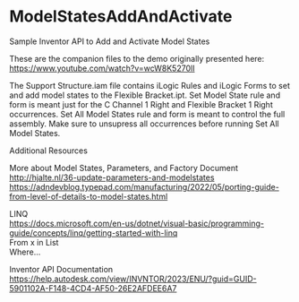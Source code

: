 # ModelStatesAddAndActivate
Sample Inventor API to Add and Activate Model States

These are the companion files to the demo originally presented here: </br>
https://www.youtube.com/watch?v=wcW8K5270lI

The Support Structure.iam file contains iLogic Rules and iLogic Forms to set and add model states to the Flexible Bracket.ipt.
Set Model State rule and form is meant just for the C Channel 1 Right and Flexible Bracket 1 Right occurrences.
Set All Model States rule and form is meant to control the full assembly. Make sure to unsupress all occurrences before running Set All Model States.

Additional Resources

More about Model States, Parameters, and Factory Document <br>
http://hjalte.nl/36-update-parameters-and-modelstates
https://adndevblog.typepad.com/manufacturing/2022/05/porting-guide-from-level-of-details-to-model-states.html

LINQ <br>
https://docs.microsoft.com/en-us/dotnet/visual-basic/programming-guide/concepts/linq/getting-started-with-linq <br>
From x in List <br>
Where… <br>

Inventor API Documentation <br>
https://help.autodesk.com/view/INVNTOR/2023/ENU/?guid=GUID-5901102A-F148-4CD4-AF50-26E2AFDEE6A7
